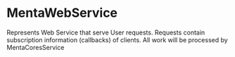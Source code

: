 # MentaWebService

Represents Web Service that serve User requests. Requests contain subscription information (callbacks) of clients. All work will be processed by MentaCoresService